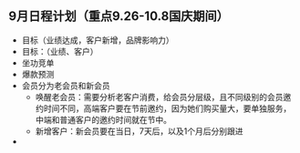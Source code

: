 ## 9月日程计划（重点9.26-10.8国庆期间）

- 目标（业绩达成，客户新增，品牌影响力）
- 目标：（业绩、客户）
- 坐功竞单
- 爆款预测
- 会员分为老会员和新会员
  - 唤醒老会员：需要分析老客户消费，给会员分层级，且不同级别的会员邀约时间不同，高端客户要在节前邀约，因为她们购买量大，要单独服务，中端和普通客户的邀约时间就在节中。
  - 新增客户：新会员要在当日，7天后，以及1个月后分别跟进
- 
